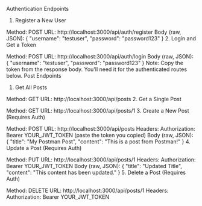 Authentication Endpoints
1. Register a New User

Method: POST
URL: http://localhost:3000/api/auth/register
Body (raw, JSON):
{
    "username": "testuser",
    "password": "password123"
}
2. Login and Get a Token

Method: POST
URL: http://localhost:3000/api/auth/login
Body (raw, JSON):
{
    "username": "testuser",
    "password": "password123"
}
Note: Copy the token from the response body. You'll need it for the authenticated routes below.
Post Endpoints
1. Get All Posts

Method: GET
URL: http://localhost:3000/api/posts
2. Get a Single Post

Method: GET
URL: http://localhost:3000/api/posts/1
3. Create a New Post (Requires Auth)

Method: POST
URL: http://localhost:3000/api/posts
Headers:
Authorization: Bearer YOUR_JWT_TOKEN (paste the token you copied)
Body (raw, JSON):
{
    "title": "My Postman Post",
    "content": "This is a post from Postman!"
}
4. Update a Post (Requires Auth)

Method: PUT
URL: http://localhost:3000/api/posts/1
Headers:
Authorization: Bearer YOUR_JWT_TOKEN
Body (raw, JSON):
{
    "title": "Updated Title",
    "content": "This content has been updated."
}
5. Delete a Post (Requires Auth)

Method: DELETE
URL: http://localhost:3000/api/posts/1
Headers:
Authorization: Bearer YOUR_JWT_TOKEN
